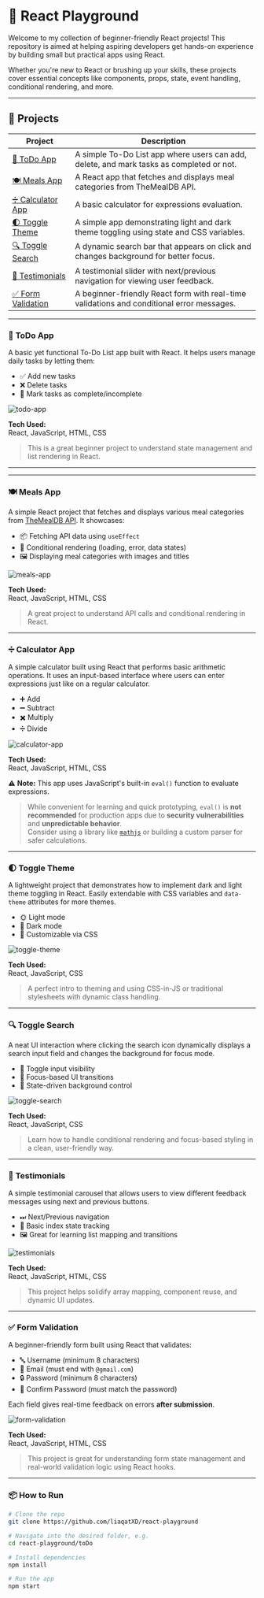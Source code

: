 # 🚀 React Playground

Welcome to my collection of beginner-friendly React projects! This repository is aimed at helping aspiring developers get hands-on experience by building small but practical apps using React.

Whether you're new to React or brushing up your skills, these projects cover essential concepts like components, props, state, event handling, conditional rendering, and more.

---

## 📁 Projects

| Project                              | Description                                                                              |
| ------------------------------------ | ---------------------------------------------------------------------------------------- |
| [📝 ToDo App](#todo-app)             | A simple To-Do List app where users can add, delete, and mark tasks as completed or not. |
| [🍽 Meals App](#meals-app)            | A React app that fetches and displays meal categories from TheMealDB API.                |
| [➗ Calculator App](#calculator-app) | A basic calculator for expressions evaluation.                                           |
| [🌓 Toggle Theme](#toggle-theme)         | A simple app demonstrating light and dark theme toggling using state and CSS variables.       |
| [🔍 Toggle Search](#toggle-search)       | A dynamic search bar that appears on click and changes background for better focus.           |
| [💬 Testimonials](#testimonials)         | A testimonial slider with next/previous navigation for viewing user feedback.                 |
| [✅ Form Validation](#form-validation) | A beginner-friendly React form with real-time validations and conditional error messages. |


---

### 📝 <a name="todo-app"></a> ToDo App

A basic yet functional To-Do List app built with React. It helps users manage daily tasks by letting them:

- ✅ Add new tasks
- ❌ Delete tasks
- 🔁 Mark tasks as complete/incomplete

![todo-app](./images/todo.png)

**Tech Used:**  
React, JavaScript, HTML, CSS

> This is a great beginner project to understand state management and list rendering in React.

---

---

### 🍽 <a name="meals-app"></a> Meals App

A simple React project that fetches and displays various meal categories from [TheMealDB API](https://www.themealdb.com/). It showcases:

- 📦 Fetching API data using `useEffect`
- 🔄 Conditional rendering (loading, error, data states)
- 🖼 Displaying meal categories with images and titles

![meals-app](./images/meals.png)

**Tech Used:**  
React, JavaScript, HTML, CSS

> A great project to understand API calls and conditional rendering in React.

---

### ➗ <a name="calculator-app"></a> Calculator App

A simple calculator built using React that performs basic arithmetic operations. It uses an input-based interface where users can enter expressions just like on a regular calculator.

- ➕ Add
- ➖ Subtract
- ✖️ Multiply
- ➗ Divide

![calculator-app](./images/calculator.png)

**Tech Used:**  
React, JavaScript, HTML, CSS

⚠️ **Note:** This app uses JavaScript's built-in `eval()` function to evaluate expressions.

> While convenient for learning and quick prototyping, `eval()` is **not recommended** for production apps due to **security vulnerabilities** and **unpredictable behavior**.  
> Consider using a library like [`mathjs`](https://mathjs.org/) or building a custom parser for safer calculations.

---
### 🌓 <a name="toggle-theme"></a> Toggle Theme

A lightweight project that demonstrates how to implement dark and light theme toggling in React. Easily extendable with CSS variables and `data-theme` attributes for more themes.

- 🌞 Light mode  
- 🌙 Dark mode  
- 🎨 Customizable via CSS  

![toggle-theme](./images/toggleTheme.png)

**Tech Used:**  
React, JavaScript, CSS

> A perfect intro to theming and using CSS-in-JS or traditional stylesheets with dynamic class handling.

---

### 🔍 <a name="toggle-search"></a> Toggle Search

A neat UI interaction where clicking the search icon dynamically displays a search input field and changes the background for focus mode.

- 🔘 Toggle input visibility  
- 🎯 Focus-based UI transitions  
- 🧠 State-driven background control  

![toggle-search](./images/toggleSearch.png)

**Tech Used:**  
React, JavaScript, CSS

> Learn how to handle conditional rendering and focus-based styling in a clean, user-friendly way.

---

### 💬 <a name="testimonials"></a> Testimonials

A simple testimonial carousel that allows users to view different feedback messages using next and previous buttons.

- ⏭ Next/Previous navigation  
- 🧭 Basic index state tracking  
- 🖼 Great for learning list mapping and transitions  

![testimonials](./images/testimonials.png)

**Tech Used:**  
React, JavaScript, HTML, CSS

> This project helps solidify array mapping, component reuse, and dynamic UI updates.

---
### ✅ <a name="form-validation"></a> Form Validation

A beginner-friendly form built using React that validates:

- 🔤 Username (minimum 8 characters)
- 📧 Email (must end with `@gmail.com`)
- 🔒 Password (minimum 8 characters)
- 🔁 Confirm Password (must match the password)

Each field gives real-time feedback on errors **after submission**.

![form-validation](./images/formValidation.png) <!-- Optional image -->

**Tech Used:**  
React, JavaScript, HTML, CSS

> This project is great for understanding form state management and real-world validation logic using React hooks.
---

### 📦 How to Run

```bash
# Clone the repo
git clone https://github.com/liaqatXD/react-playground

# Navigate into the desired folder, e.g.
cd react-playground/toDo

# Install dependencies
npm install

# Run the app
npm start
```
